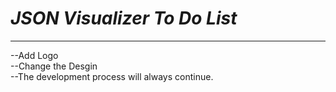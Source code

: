 # ***JSON Visualizer To Do List***
---
--Add Logo  
--Change the Desgin  
--The development process will always continue.
